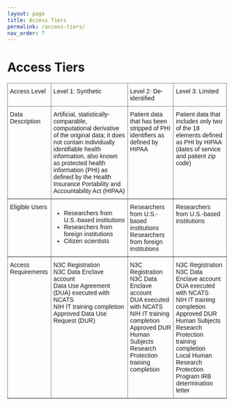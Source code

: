 ```yaml
---
layout: page
title: Access Tiers
permalink: /access-tiers/
nav_order: 7
---
```


# Access Tiers

<style type="text/css">
.tg  {border-collapse:collapse;border-spacing:0;}
.tg td{border-color:black;border-style:solid;border-width:1px;font-family:Arial, sans-serif;font-size:14px;
  overflow:hidden;padding:10px 5px;word-break:normal;}
.tg th{border-color:black;border-style:solid;border-width:1px;font-family:Arial, sans-serif;font-size:14px;
  font-weight:normal;overflow:hidden;padding:10px 5px;word-break:normal;}
.tg .tg-0pky{border-color:inherit;text-align:left;vertical-align:top}
</style>
<table class="tg">
  <thead>
    <tr>
      <th class="tg-0pky">Access Level</th>
      <th class="tg-0pky">Level 1: Synthetic</th>
      <th class="tg-0pky">Level 2: De-identified</th>
      <th class="tg-0pky">Level 3: Limited </th>
    </tr>
  </thead>
  <tbody>
    <tr>
      <td class="tg-0pky">Data Description</td>
      <td class="tg-0pky">Artificial, statistically-comparable, computational derivative of the original data; it does not contain individually identifiable health information, also known as protected health information (PHI) as defined by the Health Insurance Portability and Accountability Act (HIPAA)</td>
      <td class="tg-0pky">Patient data that has been stripped of PHI identifiers as defined by HIPAA</td>
      <td class="tg-0pky">Patient data that includes only two of the 18 elements defined as PHI by HIPAA (dates of service and patient zip code)</td>
    </tr>
    <tr>
      <td class="tg-0pky">Eligible Users</td>
      <td class="tg-0pky">
        <ul>
          <li>Researchers from U.S.-based institutions</li>
          <li>Researchers from foreign institutions</li>
          <li>Citizen scientists</li>
        </ul>
      </td>
      <td class="tg-0pky">Researchers from U.S.-based institutions<br>Researchers from foreign institutions</td>
      <td class="tg-0pky">Researchers from U.S.-based institutions</td>
    </tr>
    <tr>
      <td class="tg-0pky">Access Requirements</td>
      <td class="tg-0pky">N3C Registration<br>N3C Data Enclave account<br>Data Use Agreement (DUA) executed with NCATS<br>NIH IT training completion<br>Approved Data Use Request (DUR)</td>
      <td class="tg-0pky">N3C Registration<br>N3C Data Enclave account<br>DUA executed with NCATS<br>NIH IT training completion<br>Approved DUR<br>Human Subjects Research Protection training completion</td>
      <td class="tg-0pky">N3C Registration<br>N3C Data Enclave account<br>DUA executed with NCATS<br>NIH IT training completion<br>Approved DUR<br>Human Subjects Research Protection training completion<br>Local Human Research Protection Program IRB determination letter</td>
    </tr>
  </tbody>
</table>
